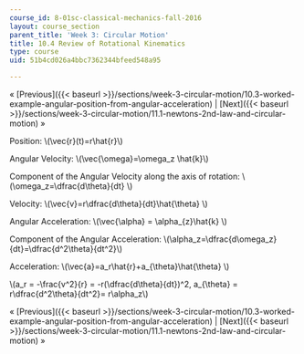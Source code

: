```yaml
---
course_id: 8-01sc-classical-mechanics-fall-2016
layout: course_section
parent_title: 'Week 3: Circular Motion'
title: 10.4 Review of Rotational Kinematics
type: course
uid: 51b4cd026a4bbc7362344bfeed548a95

---
```


« [Previous]({{< baseurl >}}/sections/week-3-circular-motion/10.3-worked-example-angular-position-from-angular-acceleration) | [Next]({{< baseurl >}}/sections/week-3-circular-motion/11.1-newtons-2nd-law-and-circular-motion) »

Position: \\(\\vec{r}(t)=r\\hat{r}\\)

Angular Velocity: \\(\\vec{\\omega}=\\omega\_z \\hat{k}\\)

Component of the Angular Velocity along the axis of rotation: \\(\\omega\_z=\\dfrac{d\\theta}{dt} \\)

Velocity: \\(\\vec{v}=r\\dfrac{d\\theta}{dt}\\hat{\\theta} \\)

Angular Acceleration: \\(\\vec{\\alpha} = \\alpha\_{z}\\hat{k} \\)

Component of the Angular Acceleration: \\(\\alpha\_z=\\dfrac{d\\omega\_z}{dt}=\\dfrac{d^2\\theta}{dt^2}\\)

Acceleration: \\(\\vec{a}=a\_r\\hat{r}+a\_{\\theta}\\hat{\\theta} \\)

\\(a\_r = -\\frac{v^2}{r} = -r(\\dfrac{d\\theta}{dt})^2, a\_{\\theta} = r\\dfrac{d^2\\theta}{dt^2}= r\\alpha\_z\\)

« [Previous]({{< baseurl >}}/sections/week-3-circular-motion/10.3-worked-example-angular-position-from-angular-acceleration) | [Next]({{< baseurl >}}/sections/week-3-circular-motion/11.1-newtons-2nd-law-and-circular-motion) »